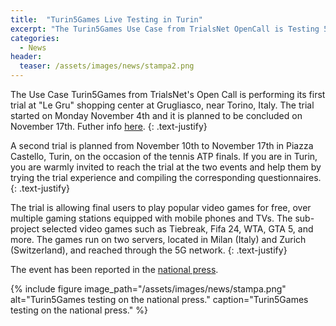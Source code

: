 ```yaml
---
title:  "Turin5Games Live Testing in Turin"
excerpt: "The Turin5Games Use Case from TrialsNet OpenCall is Testing 5G Technology for Videogames with Remote Server"
categories: 
  - News
header:
  teaser: /assets/images/news/stampa2.png
---
```

The Use Case Turin5Games from TrialsNet's Open Call is performing its first trial at "Le Gru" shopping center at Grugliasco, near Torino, Italy. The trial started on Monday November 4th and it is planned to be concluded on November 17th. Futher info [here](https://le-gru.klepierre.it/eventi-news/eventi/turin5games/). 
{: .text-justify}

A second trial is planned from November 10th to November 17th in Piazza Castello, Turin, on the occasion of the tennis ATP finals. If you are in Turin, you are warmly invited to reach the trial at the two events and help them by trying the trial experience and compiling the corresponding questionnaires.
{: .text-justify}

The trial is allowing final users to play popular video games for free, over multiple gaming stations equipped with mobile phones and TVs. The sub-project selected video games such as Tiebreak, Fifa 24, WTA, GTA 5, and more. The games run on two servers, located in Milan (Italy) and Zurich (Switzerland), and reached through the 5G network.
{: .text-justify}

The event has been reported in the [national press](https://www.lastampa.it/torinosette/2024/11/01/news/videogame_le_ultime_novita-14768487/).

{% include figure image_path="/assets/images/news/stampa.png" alt="Turin5Games testing on the national press." caption="Turin5Games testing on the national press." %}



